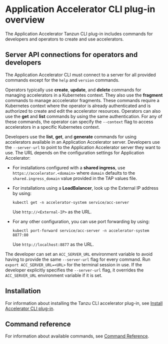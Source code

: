 # Application Accelerator CLI plug-in overview

The Application Accelerator Tanzun CLI plug-in includes commands for developers and operators to create and use accelerators.

## <a id="server-api-connections"></a>Server API connections for operators and developers

The Application Accelerator CLI must connect to a server for all provided commands except for the `help` and `version` commands.

Operators typically use **create**, **update**, and **delete** commands for managing accelerators in a Kubernetes context.
They also use the **fragment** commands to manage acccelerator fragments.
These commands require a Kubernetes context where the operator is already authenticated and is authorized to create and edit the accelerator resources.
Operators can also use the **get** and **list** commands by using the same authentication.
For any of these commands, the operator can specify the `--context` flag to access accelerators in a specific Kubernetes context.

Developers use the **list**, **get**, and **generate** commands for using accelerators
available in an Application Accelerator server.
Developers use the `--server-url` to point to the Application Accelerator server they want to use.
The URL depends on the configuration settings for Application Accelerator:

- For installations configured with a **shared ingress**, use `https://accelerator.<domain>` where `domain` defaults to the `shared.ingress_domain` value provided in the TAP values file.
- For installations using a **LoadBalancer**, look up the External IP address by using:

    ```
    kubectl get -n accelerator-system service/acc-server
    ```

    Use `http://<External-IP>` as the URL.

- For any other configuration, you can use port forwarding by using:

    ```
    kubectl port-forward service/acc-server -n accelerator-system 8877:80
    ```

    Use `http://localhost:8877` as the URL.

The developer can set an `ACC_SERVER_URL` environment variable to avoid having to provide the same `--server-url` flag for every command.
Run `export ACC_SERVER_URL=<URL>` for the terminal session in use.
If the developer explicitly specifies the `--server-url` flag, it overrides the `ACC_SERVER_URL` environment variable if it is set.

## <a id="installation"></a>Installation

For information about installing the Tanzu CLI accelerator plug-in, see [Install Accelerator CLI plug-in](install-accelerator-cli.md).

## <a id='command-reference'></a>Command reference

For information about available commands, see [Command Reference](command-reference/tanzu_accelerator.md). 
